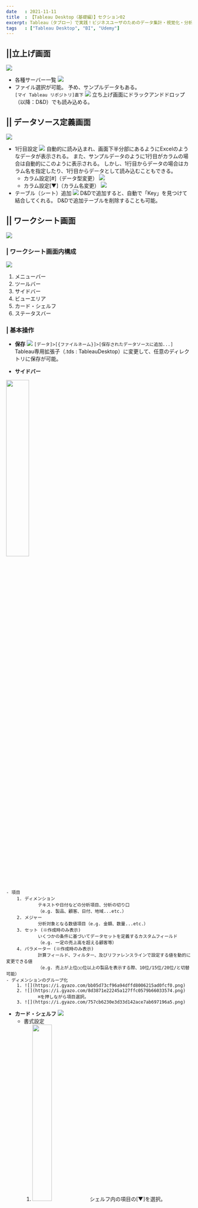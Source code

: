 ```yaml
---
date   : 2021-11-11
title  : 【Tableau Desktop（基礎編）】セクション02
excerpt: Tableau（タブロー）で実践！ビジネスユーザのためのデータ集計・視覚化・分析 基礎編 「Tableauの基本操作」
tags   : ["Tableau Desktop", "BI", "Udemy"]
---
```


## ||立上げ画面
![](https://i.gyazo.com/920e8bbeeda34dcee97111a8e1a5c6cd.png)
+ 各種サーバー一覧
![](https://i.gyazo.com/dfe1a921b6c0b093805011021c968986.png)
+ ファイル選択が可能。
予め、サンプルデータもある。<br>
`[マイ Tableau リポジトリ]直下`
![](https://i.gyazo.com/b0a0e223be386ffd3c7abddd8374a3d8.png)
        立ち上げ画面にドラックアンドドロップ（以降：D&D）でも読み込める。

## || データソース定義画面
![](https://i.gyazo.com/ce5b23aa57bb7ed9319f17a0b6b21a9a.png)
- 1行目設定
![](https://i.gyazo.com/5fc75db5f945bdd5a6c696e12a34bbca.png)
        自動的に読み込まれ、画面下半分部にあるようにExcelのようなデータが表示される。
        また、サンプルデータのように1行目がカラムの場合は自動的にこのように表示される。
        しかし、1行目からデータの場合はカラム名を指定したり、1行目からデータとして読み込むこともできる。
    - カラム設定[#]（データ型変更）
    ![](https://i.gyazo.com/3055d62047af6c363a0baa92fb0dd506.png)
    - カラム設定[▼]（カラム名変更）
    ![](https://i.gyazo.com/764739eeb0ec7f726b9c370b036c4984.png)
- テーブル（シート）追加
![](https://i.gyazo.com/29bcb67d03c286e2e1d1acb125732061.png)
        D&Dで追加すると、自動で「Key」を見つけて結合してくれる。
        D&Dで追加テーブルを削除することも可能。

## || ワークシート画面
![](https://i.gyazo.com/9473d0f04f1c379a223de69da90ac59f.png)
### | ワークシート画面内構成
![](https://i.gyazo.com/47da9a5780a86c0bdfaedd65d1b1ebaa.png)
1. メニューバー
2. ツールバー
3. サイドバー
4. ビューエリア
5. カード・シェルフ
6. ステータスバー

### | 基本操作
- **保存**
![](https://i.gyazo.com/b85eb8d6f77ab9c423926cdaefd17051.png)
`[データ]>[{ファイルネーム}]>[保存されたデータソースに追加...]`
        Tableau専用拡張子（.tds : TableauDesktop）に変更して、任意のディレクトリに保存が可能。

- **サイドバー**
<img src='https://i.gyazo.com/683be806e4c3cb6672a5d4c268e0f026.png' width=35%>

    - 項目
        1. ディメンション
                テキストや日付などの分析項目、分析の切り口
                （e.g. 製品、顧客、日付、地域...etc.）
        2. メジャー
                分析対象となる数値項目（e.g. 金額、数量...etc.）
        3. セット (※作成時のみ表示)
                いくつかの条件に基づいてデータセットを定義するカスタムフィールド
                （e.g. 一定の売上高を超える顧客等）
        4. パラメーター (※作成時のみ表示)
                計算フィールド、フィルター、及びリファレンスラインで設定する値を動的に変更できる値
                （e.g. 売上が上位○○位以上の製品を表示する際、10位/15位/20位/と切替可能）
    - ディメンションのグループ化
        1. ![](https://i.gyazo.com/bb05d73cf96a94dffd8006215ad0fcf0.png)
        2. ![](https://i.gyazo.com/8d3871e22245a127ffc0579b66033574.png)
                ⌘を押しながら項目選択。
        3. ![](https://i.gyazo.com/757cb6230e3d33d142ace7ab697196a5.png)

- **カード・シェルフ**
![](https://i.gyazo.com/a68df2651ae32bdc625a4be18b557b87.png)
    - 書式設定
        1. <img src='https://i.gyazo.com/7331f911a74dc08815d4eaddfaca6958.png' width=35%>
                シェルフ内の項目の[▼]を選択。
        2. <img src='https://i.gyazo.com/c3e67faf94f39e9717f997616699acb3.png' width=45%>
                サイドバー部分が切り替わるので、「ペイン」を選択。
